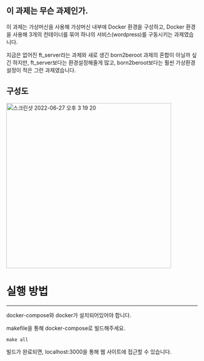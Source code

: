 ## 이 과제는 무슨 과제인가.

 이 과제는 가상머신을 사용해 가상머신 내부에 Docker 환경을 구성하고, Docker 환경을 사용해 3개의 컨테이너를 묶어 하나의 서비스(wordpress)를 구동시키는 과제였습니다.

 지금은 없어진 ft_server라는 과제와 새로 생긴 born2beroot 과제의 혼합이 아닐까 싶긴 하지만, ft_server보다는 환경설정해줄게 많고, born2beroot보다는 훨씬 가상환경 설정이 적은 그런 과제였습니다.
 
 ## 구성도

<img width="434" alt="스크린샷 2022-06-27 오후 3 19 20" src="https://user-images.githubusercontent.com/48785968/214744565-3755bf1a-1208-46eb-8d6f-7e41f704d02b.png">

# 실행 방법

---

docker-compose와 docker가 설치되어있어야 합니다.

makefile을 통해 docker-compose로 빌드해주세요.

```jsx
make all
```

빌드가 완료되면, localhost:3000을 통해 웹 사이트에 접근할 수 있습니다.
